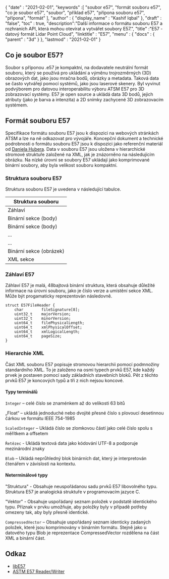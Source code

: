 {
  "date" : "2021-02-01",
  "keywords" :[ "soubor e57", "formát souboru e57", "co je soubor e57", "soubor", "příklad e57", "přípona souboru e57", "přípona", "formát" ],
  "author" : {
    "display_name" : "Kashif Iqbal"
},
  "draft" : "false",
  "toc" : true,
  "description":"Další informace o formátu souboru E57 a rozhraních API, která mohou otevírat a vytvářet soubory E57.",
  "title" :"E57 - datový formát Lidar Point Cloud",
  "linktitle" : "E57",
  "menu" : {
    "docs" : {
      "parent" : "3d"
}
},
  "lastmod" : "2021-02-01"
}

## Co je soubor E57?

Soubor s příponou .e57 je kompaktní, na dodavatele neutrální formát souboru, který se používá pro ukládání a výměnu trojrozměrných (3D) obrazových dat, jako jsou mračna bodů, obrázky a metadata. Taková data se často vytvářejí pomocí systémů, jako jsou laserové skenery. Byl vyvinut podvýborem pro datovou interoperabilitu výboru ATSM E57 pro 3D zobrazovací systémy. E57 je open source a ukládá data 3D bodů, jejich atributy (jako je barva a intenzita) a 2D snímky zachycené 3D zobrazovacím systémem.

## Formát souboru E57

Specifikace formátu souboru E57 jsou k dispozici na webových stránkách ATSM a lze na ně odkazovat pro vývojáře. Koncepční dokument a technické podrobnosti o formátu souboru E57 jsou k dispozici jako referenční materiál od [Daniela Hubera](https://paulbourke.net/dataformats/e57/2011-huber-e57-v3.pdf). Data v souboru E57 jsou uložena v hierarchické stromové struktuře založené na XML, jak je znázorněno na následujícím obrázku. Na nízké úrovni se soubory E57 ukládají jako komprimované binární soubory, aby byla velikost souboru kompaktní.

### Struktura souboru E57

Struktura souboru E57 je uvedena v následující tabulce.

| Struktura souboru|
---|
|Záhlaví|
|Binární sekce (body)|
|Binární sekce (body)|
|...|
|...|
|Binární sekce (obrázek)|
|XML sekce|

### Záhlaví E57

Záhlaví E57 je malá, 48bajtová binární struktura, která obsahuje důležité informace na úrovni souboru, jako je číslo verze a umístění sekce XML. Může být progamaticky reprezentován následovně.

```
struct E57FileHeader {
    char        fileSignature[8];
    uint32_t    majorVersion;
    uint32_t    minorVersion;
    uint64_t    filePhysicalLength;
    uint64_t    xmlPhysicalOffset;
    uint64_t    xmlLogicalLength;
    uint64_t    pageSize;
}
```

### Hierarchie XML

Část XML souboru E57 popisuje stromovou hierarchii pomocí podmnožiny standardního XML. To je založeno na osmi typech prvků E57, kde každý prvek je postaven pomocí sady základních stavebních bloků. Pět z těchto prvků E57 je koncových typů a tři z nich nejsou koncové.

#### Typy terminálů

`Integer` – celé číslo se znaménkem až do velikosti 63 bitů

„Float“ – ukládá jednoduché nebo dvojité přesné číslo s plovoucí desetinnou čárkou ve formátu IEEE 754-1985

`ScaledInteger` – Ukládá číslo se zlomkovou částí jako celé číslo spolu s měřítkem a offsetem

`Řetězec` - Ukládá textová data jako kódování UTF-8 a podporuje mezinárodní znaky

`Blob` – Ukládá neprůhledný blok binárních dat, který je interpretován čtenářem v závislosti na kontextu.

#### Neterminálové typy

"Struktura" - Obsahuje neuspořádanou sadu prvků E57 libovolného typu. Struktura E57 je analogická struktuře v programovacím jazyce C.

"Vektor" - Obsahuje uspořádaný seznam položek v podstatě identického typu. Příznak v prvku umožňuje, aby položky byly v případě potřeby omezeny tak, aby byly přesně identické.

`CompressedVector` – Obsahuje uspořádaný seznam identicky zadaných položek, které jsou komprimovány v binárním formátu. Stejně jako u datového typu Blob je reprezentace CompressedVector rozdělena na část XML a binární část.

## Odkaz

* [libE57](http://www.libe57.org/)
* [ASTM E57 Reader/Writer](https://docs.safe.com/fme/html/FME_Desktop_Documentation/FME_ReadersWriters/e57/e57.htm#:~:text=Overview,are%20structured%20as%20a%20tree. )

